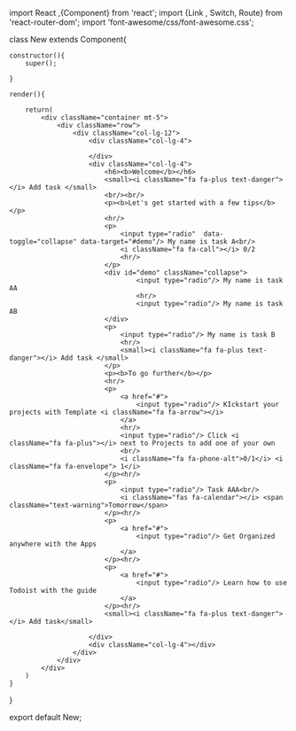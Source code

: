 
import React ,{Component} from 'react';
import {Link , Switch, Route} from 'react-router-dom';
import 'font-awesome/css/font-awesome.css';

class New extends Component{

    constructor(){
        super();

    }

    render(){
        
        return(
            <div className="container mt-5">
                <div className="row">
                    <div className="col-lg-12">
                        <div className="col-lg-4">
                        
                        </div>
                        <div className="col-lg-4">
                            <h6><b>Welcome</b></h6>
                            <small><i className="fa fa-plus text-danger"></i> Add task </small>
                            <br/><br/>
                            <p><b>Let's get started with a few tips</b></p>
                            <hr/>
                            <p>
                                <input type="radio"  data-toggle="collapse" data-target="#demo"/> My name is task A<br/>
                                <i className="fa fa-call"></i> 0/2
                                <hr/>
                            </p>
                            <div id="demo" className="collapse">
                                    <input type="radio"/> My name is task AA
                                    <hr/>
                                    <input type="radio"/> My name is task AB
                            </div>
                            <p>
                                <input type="radio"/> My name is task B
                                <hr/>
                                <small><i className="fa fa-plus text-danger"></i> Add task </small>
                            </p>
                            <p><b>To go further</b></p>
                            <hr/>
                            <p>
                                <a href="#">
                                    <input type="radio"/> KIckstart your projects with Template <i className="fa fa-arrow"></i>
                                </a>
                                <hr/>
                                <input type="radio"/> Click <i className="fa fa-plus"></i> next to Projects to add one of your own
                                <br/>
                                <i className="fa fa-phone-alt">0/1</i> <i className="fa fa-envelope"> 1</i>
                            </p><hr/>
                            <p>
                                <input type="radio"/> Task AAA<br/>
                                <i className="fas fa-calendar"></i> <span className="text-warning">Tomorrow</span>
                            </p><hr/>
                            <p>
                                <a href="#">
                                    <input type="radio"/> Get Organized anywhere with the Apps
                                </a>
                            </p><hr/>
                            <p>
                                <a href="#">
                                    <input type="radio"/> Learn how to use Todoist with the guide
                                </a>
                            </p><hr/>
                            <small><i className="fa fa-plus text-danger"></i> Add task</small>

                        </div>
                        <div className="col-lg-4"></div>
                    </div>
                </div>
            </div>
        )
    }
}

export default New;
